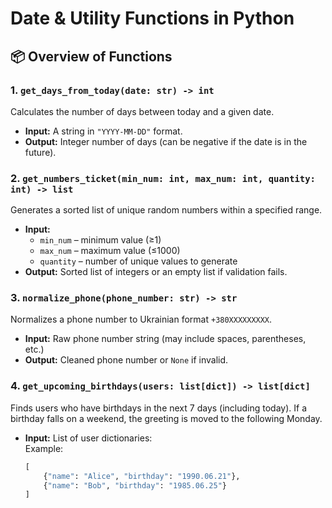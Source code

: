 # Date & Utility Functions in Python

## 📦 Overview of Functions

### 1. `get_days_from_today(date: str) -> int`

Calculates the number of days between today and a given date.

- **Input:** A string in `"YYYY-MM-DD"` format.
- **Output:** Integer number of days (can be negative if the date is in the future).

### 2. `get_numbers_ticket(min_num: int, max_num: int, quantity: int) -> list`

Generates a sorted list of unique random numbers within a specified range.

- **Input:**
  - `min_num` – minimum value (≥1)
  - `max_num` – maximum value (≤1000)
  - `quantity` – number of unique values to generate
- **Output:** Sorted list of integers or an empty list if validation fails.

### 3. `normalize_phone(phone_number: str) -> str`

Normalizes a phone number to Ukrainian format `+380XXXXXXXXX`.

- **Input:** Raw phone number string (may include spaces, parentheses, etc.)
- **Output:** Cleaned phone number or `None` if invalid.

### 4. `get_upcoming_birthdays(users: list[dict]) -> list[dict]`

Finds users who have birthdays in the next 7 days (including today). If a birthday falls on a weekend, the greeting is moved to the following Monday.

- **Input:** List of user dictionaries:  
  Example:
  ```python
  [
      {"name": "Alice", "birthday": "1990.06.21"},
      {"name": "Bob", "birthday": "1985.06.25"}
  ]
  ```
